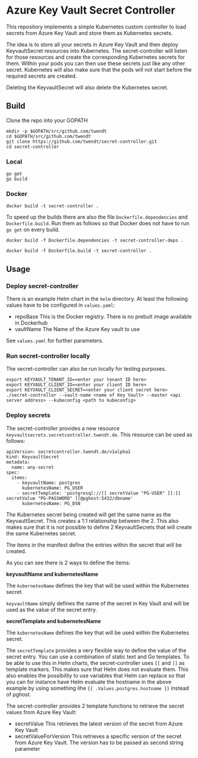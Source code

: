 # Azure Key Vault Secret Controller

This repository implements a simple Kubernetes custom controller to load secrets from Azure Key Vault and store them as Kubernetes secrets.

The idea is to store all your secrets in Azure Key Vault and then deploy KeyvaultSecret resources into Kubernetes. The secret-controller will listen for those resources and create the corresponding Kubernetes secrets for them. Within your pods you can then use these secrets just like any other secret. Kubernetes will also make sure that the pods will not start before the required secrets are created.

Deleting the KeyvaultSecret will also delete the Kubernetes secret.

## Build

Clone the repo into your GOPATH

```
mkdir -p $GOPATH/src/github.com/twendt
cd $GOPATH/src/github.com/twendt
git clone https://github.com/twendt/secret-controller.git
cd secret-controller
```
### Local

```
go get
go build
```

### Docker

```
docker build -t secret-controller .
```

To speed up the builds there are also the file `Dockerfile.dependencies` and `Dockerfile.build`. Run them as follows so that Docker does not have to run `go get` on every build.

```
docker build -f Dockerfile.dependencies -t secret-controller-deps .

docker build -f Dockerfile.build -t secret-controller .
```

## Usage

### Deploy secret-controller

There is an example Helm chart in the `helm` directory. At least the following values have to be configured in `values.yaml`:

* repoBase This is the Docker registry. There is no prebult image available in Dockerhub
* vaultName The Name of the Azure Key vault to use

See `values.yaml` for further parameters.

### Run secret-controller locally

The secret-controller can also be run locally for testing purposes.

```
export KEYVAULT_TENANT_ID=<enter your tenant ID here>
export KEYVAULT_CLIENT_ID=<enter your client ID here>
export KEYVAULT_CLIENT_SECRET=<enter your client secret here>
./secret-controller --vault-name <name of Key Vault> --master <api server address> --kubeconfig <path to kubeconfig>
```

### Deploy secrets

The secret-controller provides a new resource `keyvaultsecrets.secretcontroller.twendt.de`. This resource can be used as follows:

```
apiVersion: secretcontroller.twendt.de/v1alpha1
kind: KeyvaultSecret
metadata:
  name: any-secret
spec:
  items:
    - keyvaultName: postgres
      kubernetesName: PG_USER
    - secretTemplate: 'postgresql://[[ secretValue "PG-USER" ]]:[[ secretValue "PG-PASSWORD" ]]@pghost:5432/dbname'
      kubernetesName: PG_DSN
```

The Kubernetes secret being created will get the same name as the KeyvaultSecret. This creates a 1:1 relationship between the 2. This also makes sure that it is not possible to define 2 KeyvaultSecrets that will create the same Kubernetes secret.

The items in the manifest define the entries within the secret that will be created.

As you can see there is 2 ways to define the items:

**keyvaultName and kubernetesName**

The `kubernetesName` defines the key that will be used within the Kubernetes secret.

`keyvaultName` simply defines the name of the secret in Key Vault and will be used as the value of the secret entry.

**secretTemplate and kubernetesName**

The `kubernetesName` defines the key that will be used within the Kubernetes secret.

The `secretTemplate` provides a very flexible way to define the value of the secret entry. You can use a combination of static text and Go templates. To be able to use this in Helm charts, the secret-controller uses `[[` and `]]` as template markers. This makes sure that Helm does not evaluate them. This also enables the possibility to use variables that Helm can replace so that you can for instance have Helm evaluate the hostname in the above example by using something lihe `{{ .Values.postgres.hostname }}` instead of pghost.

The secret-controller provides 2 template functions to retrieve the secret values from Azure Key Vault:
* secretValue This retrieves the latest version of the secret from Azure Key Vault
* secretValueForVersion This retrieves a specific version of the secret from Azure Key Vault. The version has to be passed as second string parameter